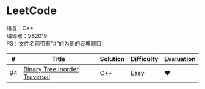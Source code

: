 LeetCode
========
语言：C++  
编译器：VS2019  
PS：文件名前带有“#“的为刷的经典题目  

| # | Title | Solution | Difficulty | Evaluation |
|---| ----- | -------- | ---------- | ---------- |
|94|[Binary Tree Inorder Traversal](https://leetcode.com/problems/binary-tree-inorder-traversal/)| [C++](./solution/94_Binary%20Tree%20Inorder%20Traversal_Medium.cpp/)|Easy|&hearts;|